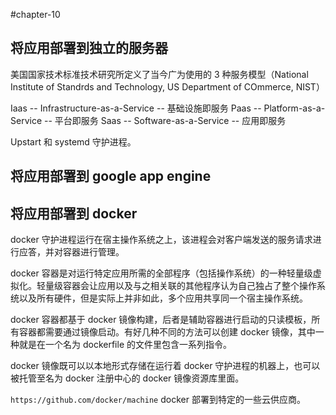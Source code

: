 #chapter-10

## 将应用部署到独立的服务器

美国国家技术标准技术研究所定义了当今广为使用的 3 种服务模型（National Institute of Standrds and Technology, US Department of COmmerce, NIST）

Iaas -- Infrastructure-as-a-Service  -- 基础设施即服务
Paas -- Platform-as-a-Service  -- 平台即服务
Saas -- Software-as-a-Service  -- 应用即服务

Upstart 和 systemd 守护进程。

## 将应用部署到 google app engine

## 将应用部署到 docker
docker 守护进程运行在宿主操作系统之上，该进程会对客户端发送的服务请求进行应答，并对容器进行管理。

docker 容器是对运行特定应用所需的全部程序（包括操作系统）的一种轻量级虚拟化。轻量级容器会让应用以及与之相关联的其他程序认为自己独占了整个操作系统以及所有硬件，但是实际上并非如此，多个应用共享同一个宿主操作系统。

docker 容器都基于 docker 镜像构建，后者是辅助容器进行启动的只读模板，所有容器都需要通过镜像启动。有好几种不同的方法可以创建 docker 镜像，其中一种就是在一个名为 dockerfile 的文件里包含一系列指令。

docker 镜像既可以以本地形式存储在运行着 docker 守护进程的机器上，也可以被托管至名为 docker 注册中心的 docker 镜像资源库里面。

`https://github.com/docker/machine` docker 部署到特定的一些云供应商。